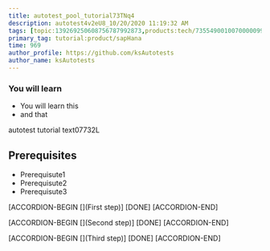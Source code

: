 ```yaml
---
title: autotest_pool_tutorial73TNq4
description: autotest4v2eU8_10/20/2020 11:19:32 AM
tags: [topic:139269250608756787992873,products:tech/73554900100700000996,tutorial:experience/advanced]
primary_tag: tutorial:product/sapHana
time: 969
author_profile: https://github.com/ksAutotests
author_name: ksAutotests
---
```

### You will learn
- You will learn this
- and that

autotest tutorial text07732L

## Prerequisites
- Prerequisute1
- Prerequisute2
- Prerequisute3

[ACCORDION-BEGIN [](First step)]
[DONE]
[ACCORDION-END]

[ACCORDION-BEGIN [](Second step)]
[DONE]
[ACCORDION-END]

[ACCORDION-BEGIN [](Third step)]
[DONE]
[ACCORDION-END]


